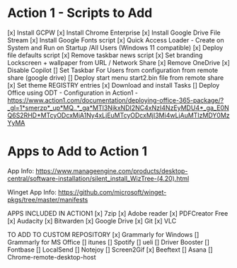 # Action 1 - Scripts to Add
[x] Install GCPW
[x] Install Chrome Enterprise
[x] Install Google Drive File Stream
[x] Install Google Fonts script
[x] Quick Access Loader - Create on System and Run on Startup /All Users (Windows 11 compatible)
[x] Deploy file defaults script 
[x] Remove taskbar news script
[x] Set branding Lockscreen + wallpaper from URL / Network Share
[x] Remove OneDrive
[x] Disable Copilot
[] Set Taskbar For Users from configuration from remote share (google drive)
[] Deploy start menu start2.bin file from remote share
[x] Set theme REGISTRY entries
[x] Download and install Tasks
[] Deploy Office using ODT - Configuration in Action1 - https://www.action1.com/documentation/deploying-office-365-package/?_gl=1*smerzp*_up*MQ..*_ga*MTI3NjkxNDI2NC4xNzI4NzEyMDU4*_ga_E0NQ6S2RHD*MTcyODcxMjA1Ny4xLjEuMTcyODcxMjI3Mi4wLjAuMTIzMDY0MzYyMA


# Apps to Add to Action 1

App Info: https://www.manageengine.com/products/desktop-central/software-installation/silent_install_WizTree-(4.20).html

Winget App Info: https://github.com/microsoft/winget-pkgs/tree/master/manifests


APPS INCLUDED IN ACTION1
[x] 7zip
[x] Adobe reader
[x] PDFCreator Free
[x] Audacity
[x] Bitwarden
[x] Google Drive
[x] Git
[x] VLC

TO ADD TO CUSTOM REPOSITORY
[x] Grammarly for Windows
[] Grammarly for MS Office
[] itunes
[] Spotify
[] ueli
[] Driver Booster
[] Fontbase
[] LocalSend
[] Notejoy
[] Screen2Gif
[x] Beeftext
[] Asana
[] Chrome-remote-desktop-host
